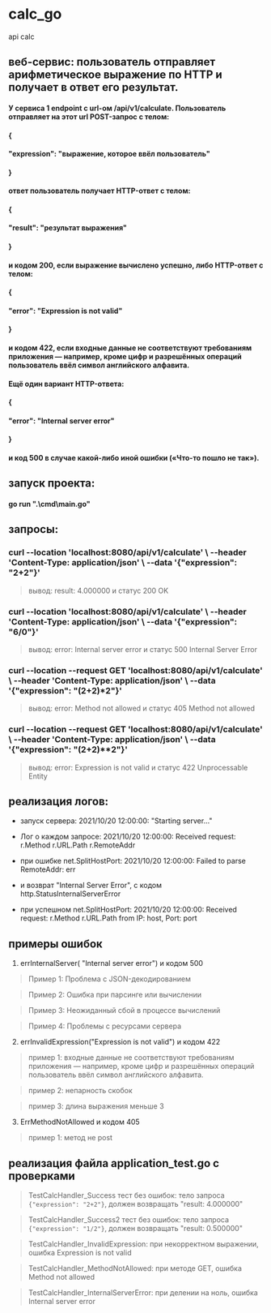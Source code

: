 # calc_go
api calc

## веб-сервис: пользователь отправляет арифметическое выражение по HTTP и получает в ответ его результат.
#### У сервиса 1 endpoint с url-ом /api/v1/calculate. Пользователь отправляет на этот url POST-запрос с телом:
#### {
####    "expression": "выражение, которое ввёл пользователь"
#### }
#### ответ пользователь получает HTTP-ответ с телом:
#### {
####    "result": "результат выражения"
#### }
#### и кодом 200, если выражение вычислено успешно, либо HTTP-ответ с телом:
#### {
####    "error": "Expression is not valid"
#### }
#### и кодом 422, если входные данные не соответствуют требованиям приложения — например, кроме цифр и разрешённых операций пользователь ввёл символ английского алфавита.
#### Ещё один вариант HTTP-ответа:
#### {
####    "error": "Internal server error"
#### }
#### и код 500 в случае какой-либо иной ошибки («Что-то пошло не так»).


## запуск проекта:
#### go run ".\cmd\main.go"

## запросы:

### curl --location 'localhost:8080/api/v1/calculate' \ --header 'Content-Type: application/json' \ --data '{"expression": "2+2"}'

> вывод: result: 4.000000 и статус 200 OK

### curl --location 'localhost:8080/api/v1/calculate' \ --header 'Content-Type: application/json' \ --data '{"expression": "6/0"}'

> вывод: error: Internal server error и статус 500 Internal Server Error

### curl --location --request GET 'localhost:8080/api/v1/calculate' \ --header 'Content-Type: application/json' \ --data '{"expression": "(2+2)*2"}'

> вывод: error: Method not allowed и статус 405 Method not allowed

### curl --location --request GET 'localhost:8080/api/v1/calculate' \ --header 'Content-Type: application/json' \ --data '{"expression": "(2+2)**2"}'

> вывод: error: Expression is not valid и статус 422 Unprocessable Entity



## реализация логов:

* запуск сервера: 2021/10/20 12:00:00: "Starting server..."

* Лог о каждом запросе: 2021/10/20 12:00:00: Received request: r.Method r.URL.Path r.RemoteAddr

* при ошибке net.SplitHostPort: 2021/10/20 12:00:00: Failed to parse RemoteAddr: err 

* и возврат "Internal Server Error", с кодом http.StatusInternalServerError

* при успешном net.SplitHostPort: 2021/10/20 12:00:00: Received request: r.Method r.URL.Path from IP: host, Port: port



## примеры ошибок

1) errInternalServer( "Internal server error") и кодом 500

> Пример 1: Проблема с JSON-декодированием

> Пример 2: Ошибка при парсинге или вычислении

> Пример 3: Неожиданный сбой в процессе вычислений

> Пример 4: Проблемы с ресурсами сервера


2) errInvalidExpression("Expression is not valid") и кодом 422

> пример 1:  входные данные не соответствуют требованиям приложения — например, кроме цифр и разрешённых операций пользователь ввёл символ английского алфавита.

> пример 2: непарность скобок

> пример 3: длина выражения меньше 3


3) ErrMethodNotAllowed и кодом 405

> пример 1: метод не post


## реализация файла application_test.go с проверками

> TestCalcHandler_Success тест без ошибок: тело запроса `{"expression": "2+2"}`, должен возвращать "result: 4.000000"

> TestCalcHandler_Success2 тест без ошибок: тело запроса `{"expression": "1/2"}`, должен возвращать "result: 0.500000"

> TestCalcHandler_InvalidExpression: при некорректном выражении, ошибка Expression is not valid

> TestCalcHandler_MethodNotAllowed: при методе GET, ошибка Method not allowed

> TestCalcHandler_InternalServerError: при делении на ноль, ошибка Internal server error